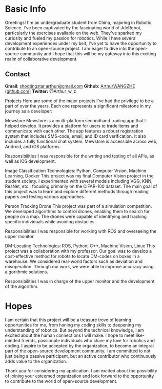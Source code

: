 # Basic Info
Greetings! I'm an undergraduate student from China, majoring in Robotic Science. I've been captivated by the fascinating world of JdeRobot, particularly the exercises available on the web. They've sparked my curiosity and fueled my passion for robotics. While I have several development experiences under my belt, I've yet to have the opportunity to contribute to an open-source project. I am eager to dive into the open-source community and I hope that this will be my gateway into this exciting realm of collaborative development.

## Contact
**Gmail:** shootingstar.arthur@gmail.com
**Github:** [ArthurWANGZHE (github.com)](https://github.com/ArthurWANGZHE)
**Twitter:** @Arthur_w_z

Projects
Here are some of the major projects I've had the privilege to be a part of over the years. Each one represents a significant milestone in my journey as a developer:

Mewstore
Mewstore is a multi-platform secondhand trading app that I helped develop. It provides a platform for users to trade items and communicate with each other. The app features a robust registration system that includes SMS-code, email, and ID card verification. It also includes a fully functional chat system. Mewstore is accessible across web, Android, and iOS platforms.

Responsibilities
I was responsible for the writing and testing of all APIs, as well as iOS development.

Image Classification
Technologies: Python, Computer Vision, Machine Learning, Docker
This project was my final Computer Vision project in the student society. I experimented with several models including VGG, KNN, ResNet, etc., focusing primarily on the CIFAR-100 dataset. The main goal of this project was to learn and explore different methods through reading papers and testing various approaches.

Person Tracking Drone
This project was part of a simulation competition. We developed algorithms to control drones, enabling them to search for people on a map. The drones were capable of identifying and tracking specific individuals while avoiding obstacles.

Responsibilities
I was responsible for working with ROS and overseeing the upper monitor.

DM-Locating
Technologies: ROS, Python, C++, Machine Vision, Linux
This project was a collaboration with my professor. Our goal was to develop a cost-effective method for robots to locate DM-codes on boxes in a warehouse. We considered real-world factors such as deviation and misoperation. Through our work, we were able to improve accuracy using algorithmic solutions.

Responsibilities
I was in charge of the upper monitor and the development of the algorithm.

# Hopes
I am certain that this project will be a treasure trove of learning opportunities for me, from honing my coding skills to deepening my understanding of robotics. But beyond the technical knowledge, I am excited about the human connections I will make. I hope to meet like-minded friends, passionate individuals who share my love for robotics and coding. I aspire to be accepted by the organization, to become an integral part of the open-source development community. I am committed to not just being a passive participant, but an active contributor who continuously adds value to the organization.

Thank you for considering my application. I am excited about the possibility of joining your esteemed organization and look forward to the opportunity to contribute to the world of open-source development.
